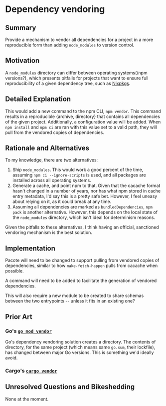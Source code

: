 # Dependency vendoring

## Summary

Provide a mechanism to vendor all dependencies for a project in a more reproducible form than adding `node_modules` to version control.

## Motivation

A `node_modules` directory can differ between operating systems(/npm versions?), which presents pitfalls for projects that want to ensure full reproducibility of a given dependency tree, such as [Nixpkgs](https://github.com/NixOS/nixpkgs).

## Detailed Explanation

This would add a new command to the npm CLI, `npm vendor`. This command results in a reproducible {archive, directory} that contains all dependencies of the given project. Additionally, a configuration value will be added. When `npm install` and `npm ci` are ran with this value set to a valid path, they will pull from the vendored copies of dependencies.

## Rationale and Alternatives

To my knowledge, there are two alternatives:
1. Ship `node_modules`. This would work a good percent of the time, assuming `npm ci --ignore-scripts` is used, and all packages are installed across all operating systems.
2. Generate a cache, and point npm to that. Given that the cacache format hasn't changed in a number of years, nor has what npm stored in cache entry metadata, I'd say this is a pretty safe bet. However, I feel uneasy about relying on it, as it could break at any time.
3. Assuming all dependencies are marked as `bundledDependencies`, `npm pack` is another alternative. However, this depends on the local state of the `node_modules` directory, which isn't ideal for determinism reasons.

Given the pitfalls to these alternatives, I think having an official, sanctioned vendoring mechanism is the best solution.

## Implementation

Pacote will need to be changed to support pulling from vendored copies of dependencies, similar to how `make-fetch-happen` pulls from cacache when possible.

A command will need to be added to facilitate the generation of vendored dependencies.

This will also require a new module to be created to share schemas between the two entrypoints -- unless it fits in an existing one?

## Prior Art

### Go's [`go mod vendor`](https://go.dev/ref/mod#go-mod-vendor)

Go's dependency vendoring solution creates a directory. The contents of directory, for the same project (which means same `go.sum`, their lockfile), has changed between major Go versions. This is something we'd ideally avoid.

### Cargo's [`cargo vendor`](https://doc.rust-lang.org/cargo/commands/cargo-vendor.html)

## Unresolved Questions and Bikeshedding

None at the moment.
